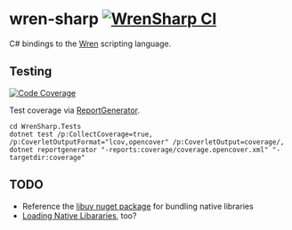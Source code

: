# wren-sharp [![WrenSharp CI](https://github.com/chances/wren-sharp/workflows/WrenSharp%20CI/badge.svg)](https://github.com/chances/wren-sharp/actions)

C# bindings to the [Wren](http://wren.io/) scripting language.

## Testing

[![Code Coverage](https://codecov.io/gh/chances/wren-sharp/branch/master/graph/badge.svg)](https://codecov.io/gh/chances/wren-sharp)

Test coverage via [ReportGenerator](https://danielpalme.github.io/ReportGenerator/usage.html).

```shell
cd WrenSharp.Tests
dotnet test /p:CollectCoverage=true, /p:CoverletOutputFormat="lcov,opencover" /p:CoverletOutput=coverage/,
dotnet reportgenerator "-reports:coverage/coverage.opencover.xml" "-targetdir:coverage"
```

## TODO

- Reference the [libuv nuget package](https://www.nuget.org/packages/Libuv/) for bundling native libraries
- [Loading Native Libararies](https://dev.to/jeikabu/loading-native-libraries-in-c-fh6), too?
